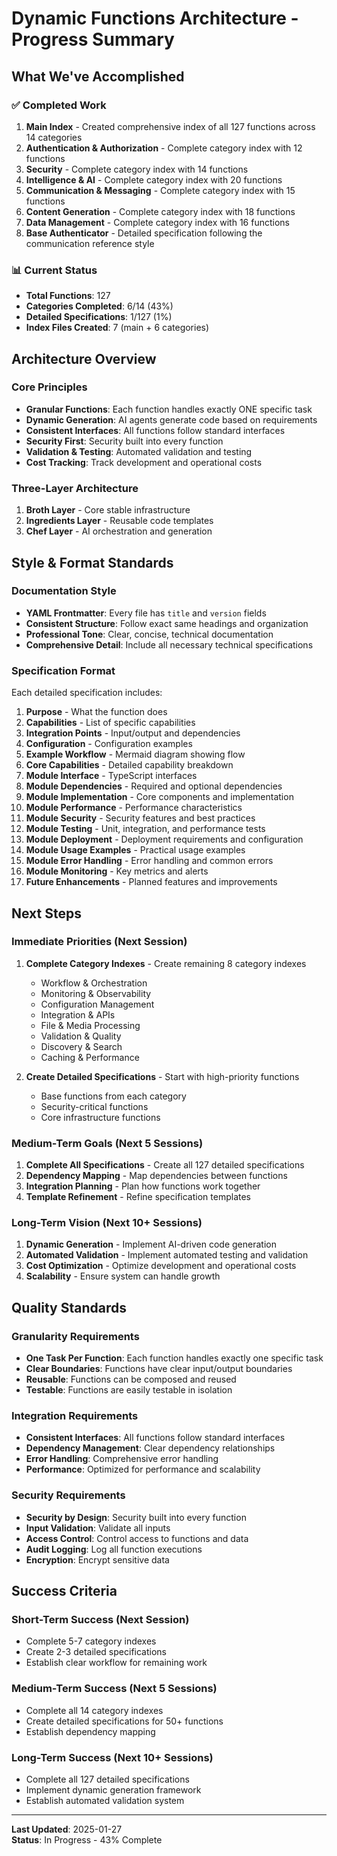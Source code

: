 # Dynamic Functions Architecture - Progress Summary

## What We've Accomplished

### ✅ Completed Work
1. **Main Index** - Created comprehensive index of all 127 functions across 14 categories
2. **Authentication & Authorization** - Complete category index with 12 functions
3. **Security** - Complete category index with 14 functions  
4. **Intelligence & AI** - Complete category index with 20 functions
5. **Communication & Messaging** - Complete category index with 15 functions
6. **Content Generation** - Complete category index with 18 functions
7. **Data Management** - Complete category index with 16 functions
8. **Base Authenticator** - Detailed specification following the communication reference style

### 📊 Current Status
- **Total Functions**: 127
- **Categories Completed**: 6/14 (43%)
- **Detailed Specifications**: 1/127 (1%)
- **Index Files Created**: 7 (main + 6 categories)

## Architecture Overview

### Core Principles
- **Granular Functions**: Each function handles exactly ONE specific task
- **Dynamic Generation**: AI agents generate code based on requirements
- **Consistent Interfaces**: All functions follow standard interfaces
- **Security First**: Security built into every function
- **Validation & Testing**: Automated validation and testing
- **Cost Tracking**: Track development and operational costs

### Three-Layer Architecture
1. **Broth Layer** - Core stable infrastructure
2. **Ingredients Layer** - Reusable code templates
3. **Chef Layer** - AI orchestration and generation

## Style & Format Standards

### Documentation Style
- **YAML Frontmatter**: Every file has `title` and `version` fields
- **Consistent Structure**: Follow exact same headings and organization
- **Professional Tone**: Clear, concise, technical documentation
- **Comprehensive Detail**: Include all necessary technical specifications

### Specification Format
Each detailed specification includes:
1. **Purpose** - What the function does
2. **Capabilities** - List of specific capabilities
3. **Integration Points** - Input/output and dependencies
4. **Configuration** - Configuration examples
5. **Example Workflow** - Mermaid diagram showing flow
6. **Core Capabilities** - Detailed capability breakdown
7. **Module Interface** - TypeScript interfaces
8. **Module Dependencies** - Required and optional dependencies
9. **Module Implementation** - Core components and implementation
10. **Module Performance** - Performance characteristics
11. **Module Security** - Security features and best practices
12. **Module Testing** - Unit, integration, and performance tests
13. **Module Deployment** - Deployment requirements and configuration
14. **Module Usage Examples** - Practical usage examples
15. **Module Error Handling** - Error handling and common errors
16. **Module Monitoring** - Key metrics and alerts
17. **Future Enhancements** - Planned features and improvements

## Next Steps

### Immediate Priorities (Next Session)
1. **Complete Category Indexes** - Create remaining 8 category indexes
   - Workflow & Orchestration
   - Monitoring & Observability
   - Configuration Management
   - Integration & APIs
   - File & Media Processing
   - Validation & Quality
   - Discovery & Search
   - Caching & Performance

2. **Create Detailed Specifications** - Start with high-priority functions
   - Base functions from each category
   - Security-critical functions
   - Core infrastructure functions

### Medium-Term Goals (Next 5 Sessions)
1. **Complete All Specifications** - Create all 127 detailed specifications
2. **Dependency Mapping** - Map dependencies between functions
3. **Integration Planning** - Plan how functions work together
4. **Template Refinement** - Refine specification templates

### Long-Term Vision (Next 10+ Sessions)
1. **Dynamic Generation** - Implement AI-driven code generation
2. **Automated Validation** - Implement automated testing and validation
3. **Cost Optimization** - Optimize development and operational costs
4. **Scalability** - Ensure system can handle growth

## Quality Standards

### Granularity Requirements
- **One Task Per Function**: Each function handles exactly one specific task
- **Clear Boundaries**: Functions have clear input/output boundaries
- **Reusable**: Functions can be composed and reused
- **Testable**: Functions are easily testable in isolation

### Integration Requirements
- **Consistent Interfaces**: All functions follow standard interfaces
- **Dependency Management**: Clear dependency relationships
- **Error Handling**: Comprehensive error handling
- **Performance**: Optimized for performance and scalability

### Security Requirements
- **Security by Design**: Security built into every function
- **Input Validation**: Validate all inputs
- **Access Control**: Control access to functions and data
- **Audit Logging**: Log all function executions
- **Encryption**: Encrypt sensitive data

## Success Criteria

### Short-Term Success (Next Session)
- Complete 5-7 category indexes
- Create 2-3 detailed specifications
- Establish clear workflow for remaining work

### Medium-Term Success (Next 5 Sessions)
- Complete all 14 category indexes
- Create detailed specifications for 50+ functions
- Establish dependency mapping

### Long-Term Success (Next 10+ Sessions)
- Complete all 127 detailed specifications
- Implement dynamic generation framework
- Establish automated validation system

---

**Last Updated**: 2025-01-27  
**Status**: In Progress - 43% Complete 
